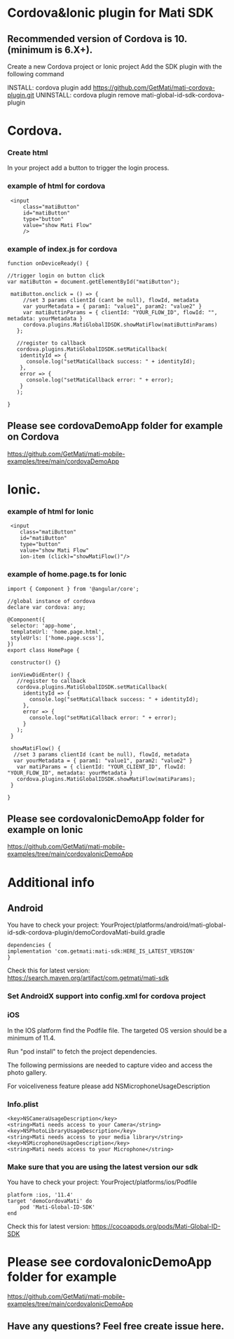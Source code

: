 # Cordova&Ionic plugin for Mati SDK
## Recommended version of Cordova is 10. (minimum is 6.X+).
Create a new Cordova project or Ionic project
Add the SDK plugin with the following command

INSTALL: cordova plugin add https://github.com/GetMati/mati-cordova-plugin.git
UNINSTALL: cordova plugin remove mati-global-id-sdk-cordova-plugin

# Cordova.


### Create html

In your project add a button to trigger the login process.

### example of html for cordova
```
 <input
     class="matiButton"
     id="matiButton"
     type="button"
     value="show Mati Flow"
     />
 ```
 
### example of index.js for cordova

 ```    
function onDeviceReady() {
 
//trigger login on button click
var matiButton = document.getElementById("matiButton");

  matiButton.onclick = () => {
      //set 3 params clientId (cant be null), flowId, metadata
      var yourMetadata = { param1: "value1", param2: "value2" }
      var matiButtinParams = { clientId: "YOUR_FLOW_ID", flowId: "", metadata: yourMetadata }
      cordova.plugins.MatiGlobalIDSDK.showMatiFlow(matiButtinParams)
    };

    //register to callback
    cordova.plugins.MatiGlobalIDSDK.setMatiCallback(
     identityId => {
       console.log("setMatiCallback success: " + identityId);
     },
     error => {
       console.log("setMatiCallback error: " + error);
     }
    );

}
 ```
 
## Please see cordovaDemoApp folder for example on Cordova
https://github.com/GetMati/mati-mobile-examples/tree/main/cordovaDemoApp

# Ionic.

### example of html for Ionic
```
 <input
    class="matiButton"
    id="matiButton"
    type="button"
    value="show Mati Flow"
    ion-item (click)="showMatiFlow()"/>
 ```
 
### example of home.page.ts for Ionic

 ```    
import { Component } from '@angular/core';

//global instance of cordova
declare var cordova: any;

@Component({
  selector: 'app-home',
  templateUrl: 'home.page.html',
  styleUrls: ['home.page.scss'],
})
export class HomePage {

  constructor() {}
  
  ionViewDidEnter() {
    //register to callback
    cordova.plugins.MatiGlobalIDSDK.setMatiCallback(
      identityId => {
        console.log("setMatiCallback success: " + identityId);
      },
      error => {
        console.log("setMatiCallback error: " + error);
      }
    );  
  }

  showMatiFlow() {
   //set 3 params clientId (cant be null), flowId, metadata 
   var yourMetadata = { param1: "value1", param2: "value2" }
    var matiParams = { clientId: "YOUR_CLIENT_ID", flowId: "YOUR_FLOW_ID", metadata: yourMetadata }
    cordova.plugins.MatiGlobalIDSDK.showMatiFlow(matiParams);
  }

}
 ```
 
## Please see cordovaIonicDemoApp folder for example on Ionic
https://github.com/GetMati/mati-mobile-examples/tree/main/cordovaIonicDemoApp

# Additional info

## Android
You have to check your project: YourProject/platforms/android/mati-global-id-sdk-cordova-plugin/demoCordovaMati-build.gradle

```
dependencies {
implementation 'com.getmati:mati-sdk:HERE_IS_LATEST_VERSION'
}
```
Check this for latest version: 
https://search.maven.org/artifact/com.getmati/mati-sdk

 
### Set AndroidX support into config.xml for cordova project
<platform name="android">
	<preference name="AndroidXEnabled" value="true" />
</platform>

### iOS

In the IOS platform find the Podfile file. 
The targeted OS version should be a minimum of 11.4.

Run "pod install" to fetch the project dependencies.

The following permissions are needed to capture video and access the photo gallery.

For voiceliveness feature please add NSMicrophoneUsageDescription

### Info.plist

```
<key>NSCameraUsageDescription</key>
<string>Mati needs access to your Camera</string>
<key>NSPhotoLibraryUsageDescription</key>
<string>Mati needs access to your media library</string>
<key>NSMicrophoneUsageDescription</key>
<string>Mati needs access to your Microphone</string>
```
### Make sure that you are using the latest version our sdk

You have to check your project: YourProject/platforms/ios/Podfile

```
platform :ios, '11.4'
target 'demoCordovaMati' do
    pod 'Mati-Global-ID-SDK'
end
```
Check this for latest version: 
https://cocoapods.org/pods/Mati-Global-ID-SDK

# Please see cordovaIonicDemoApp folder for example
https://github.com/GetMati/mati-mobile-examples/tree/main/cordovaIonicDemoApp

## Have any questions? Feel free create issue here.


